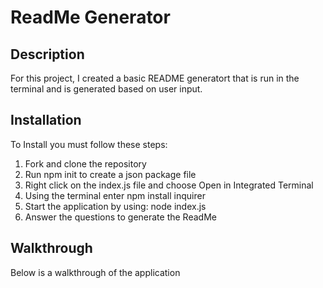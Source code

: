 # ReadMe Generator

## Description
For this project, I created a basic README generatort that is run in the terminal and is generated based on user input.

## Installation
To Install you must follow these steps:

1. Fork and clone the repository
2. Run npm init to create a json package file
4. Right click on the index.js file and choose Open in Integrated Terminal
5. Using the terminal enter npm install inquirer
6. Start the application by using: node index.js
7. Answer the questions to generate the ReadMe

## Walkthrough
Below is a walkthrough of the application

